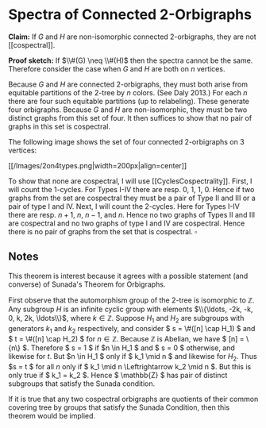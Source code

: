 Spectra of Connected 2-Orbigraphs
=================================

**Claim:** If $G$ and $H$ are non-isomorphic connected 2-orbigraphs, they are not [[cospectral]].

**Proof sketch:** If $\\#(G) \neq \\#(H)$ then the spectra cannot be the same. Therefore consider the case when $G$ and $H$ are both on $n$ vertices.

Because $G$ and $H$ are connected 2-orbigraphs, they must both arise from equitable partitions of the $2$-tree by $n$ colors. (See Daly 2013.) For each $n$ there are four such equitable partitions (up to relabeling). These generate four orbigraphs. Because $G$ and $H$ are non-isomorphic, they must be two distinct graphs from this set of four. It then suffices to show that no pair of graphs in this set is cospectral.

The following image shows the set of four connected 2-orbigraphs on 3 vertices:

[[/Images/2on4types.png|width=200px|align=center]]

To show that none are cospectral, I will use [[CyclesCospectrality]]. First, I will count the 1-cycles. For Types I-IV there are resp. 0, 1, 1, 0. Hence if two graphs from the set are cospectral they must be a pair of Type II and III or a pair of type I and IV. Next, I will count the 2-cycles. Here for Types I-IV there are resp. $n+1$, $n$, $n-1$, and $n$. Hence no two graphs of Types II and III are cospectral and no two graphs of type I and IV are cospectral. Hence there is no pair of graphs from the set that is cospectral. $\square$

Notes
-----

This theorem is interest because it agrees with a possible statement (and converse) of Sunada's Theorem for Orbigraphs. 

First observe that the automorphism group of the $2$-tree is isomorphic to $\mathbb{Z}$. Any subgroup $H$ is an infinite cyclic group with elements $\\{\ldots, -2k, -k, 0, k, 2k, \ldots\\}$, where $k \in \mathbb{Z}$. Suppose $H_1$ and $H_2$ are subgroups with generators $k_1$ and $k_2$ respectively, and consider $ s = \\#([n] \cap H_1) $ and $ t = \\#([n] \cap H_2) $ for $n \in \mathbb{Z}$. Because $\mathbb{Z}$ is Abelian, we have $ [n] = \\{n\\} $. Therefore $ s = 1 $ if $n \in H_1 $ and $ s = 0 $ otherwise, and likewise for $t$. But $n \in H_1 $ only if $ k_1 \mid n $ and likewise for $H_2$. Thus $s = t $ for all $n$ only if $ k_1 \mid n \Leftrightarrow k_2 \mid n $. But this is only true if $ k_1 = k_2 $. Hence $ \mathbb{Z} $ has pair of distinct subgroups that satisfy the Sunada condition. 

If it is true that any two cospectral orbigraphs are quotients of their common covering tree by groups that satisfy the Sunada Condition, then this theorem would be implied. 
